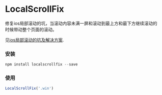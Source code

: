 # LocalScrollFix

修复ios局部滚动的坑，当滚动内容未满一屏和滚动到最上方和最下方继续滚动的时候带动整个页面的滚动。

见[ios局部滚动的坑及解决方案](https://zhuanlan.zhihu.com/p/24837233).

### 安装

```javascript
npm install localscrollfix --save
```

### 使用

```javascript
LocalScrollFix('.win')
```


